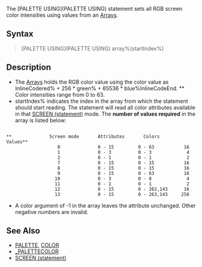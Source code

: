 The [PALETTE USING](PALETTE USING) statement sets all RGB screen color intensities using values from an [Arrays](Arrays).


## Syntax

>  [PALETTE USING](PALETTE USING) array%(startIndex%)


## Description

* The [Arrays](Arrays) holds the RGB color value using the color value as InlineCodered% + 256 * green% + 65536 * blue%InlineCodeEnd.
** Color intensities range from 0 to 63.
* startIndex% indicates the index in the array from which the statement should start reading. The statement will read all color attributes available in that [SCREEN (statement)](SCREEN (statement)) mode. The **number of values required** in the array is listed below:

```text

**              Screen mode       Attributes       Colors         Values**
                   0              0 - 15         0 - 63           16
                   1              0 - 3          0 - 3             4
                   2              0 - 1          0 - 1             2 
                   7              0 - 15         0 - 15           16
                   8              0 - 15         0 - 15           16
                   9              0 - 15         0 - 63           16
                  10              0 - 3          0 - 8             4
                  11              0 - 1          0 - 1             2
                  12              0 - 15         0 - 262,143      16
                  13              0 - 15         0 - 263,143     256 

```


* A color argument of -1 in the array leaves the attribute unchanged. Other negative numbers are invalid.


## See Also

* [PALETTE](PALETTE), [COLOR](COLOR)
* [_PALETTECOLOR](_PALETTECOLOR)
* [SCREEN (statement)](SCREEN (statement))




